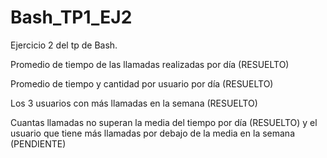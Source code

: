 # Bash_TP1_EJ2
Ejercicio 2 del tp de Bash. 

Promedio de tiempo de las llamadas realizadas por día (RESUELTO)

Promedio de tiempo y cantidad por usuario por día (RESUELTO)

Los 3 usuarios con más llamadas en la semana (RESUELTO)

Cuantas llamadas no superan la media del tiempo por día (RESUELTO) y el usuario que tiene más llamadas por debajo de la media en la semana (PENDIENTE)
